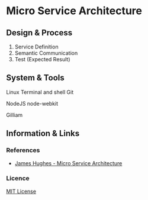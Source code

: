 Micro Service Architecture
==========================

Design & Process
----------------

1. Service Definition
2. Semantic Communication
3. Test (Expected Result)

System & Tools
--------------

Linux
Terminal and shell
Git

NodeJS
node-webkit

Gilliam

Information & Links
-------------------

### References

- [James Hughes - Micro Service Architecture](http://yobriefca.se/blog/2013/04/28/micro-service-architecture)

### Licence

[MIT License](http://mhaidarh.mit-license.org)

